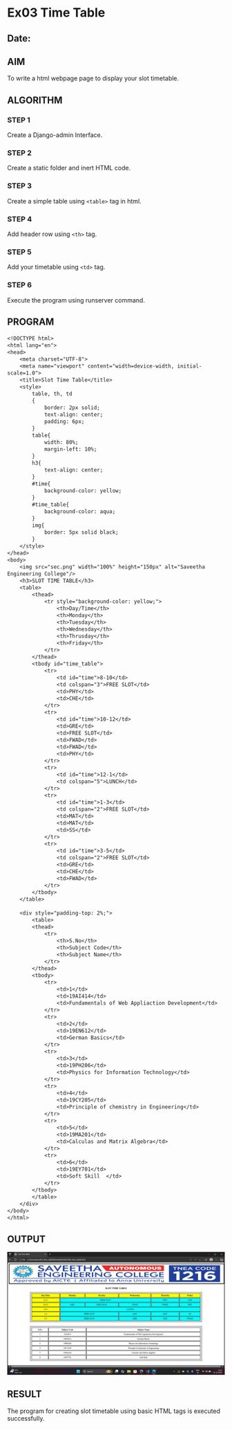 # Ex03 Time Table
## Date:

## AIM
To write a html webpage page to display your slot timetable.

## ALGORITHM
### STEP 1
Create a Django-admin Interface.

### STEP 2
Create a static folder and inert HTML code.

### STEP 3
Create a simple table using ```<table>``` tag in html.

### STEP 4
Add header row using ```<th>``` tag.

### STEP 5
Add your timetable using ```<td>``` tag.

### STEP 6
Execute the program using runserver command.

## PROGRAM
```
<!DOCTYPE html>
<html lang="en">
<head>
    <meta charset="UTF-8">
    <meta name="viewport" content="width=device-width, initial-scale=1.0">
    <title>Slot Time Table</title>
    <style>
        table, th, td
        {
            border: 2px solid;
            text-align: center;
            padding: 6px;
        }
        table{
            width: 80%;
            margin-left: 10%;
        }
        h3{
            text-align: center;
        }
        #time{
            background-color: yellow;
        }
        #time_table{
            background-color: aqua;
        }
        img{
            border: 5px solid black;
        }
    </style>
</head>
<body>
    <img src="sec.png" width="100%" height="150px" alt="Saveetha Engineering College"/>
    <h3>SLOT TIME TABLE</h3>
    <table>
        <thead>
            <tr style="background-color: yellow;">
                <th>Day/Time</th>
                <th>Monday</th>
                <th>Tuesday</th>
                <th>Wednesday</th>
                <th>Thrusday</th>
                <th>Friday</th>
            </tr>
        </thead>
        <tbody id="time_table">
            <tr>
                <td id="time">8-10</td>
                <td colspan="3">FREE SLOT</td>
                <td>PHY</td>
                <td>CHE</td>
            </tr>
            <tr>
                <td id="time">10-12</td>
                <td>GRE</td>
                <td>FREE SLOT</td>
                <td>FWAD</td>
                <td>FWAD</td>
                <td>PHY</td>
            </tr>
            <tr>
                <td id="time">12-1</td>
                <td colspan="5">LUNCH</td>
            </tr>
            <tr>
                <td id="time">1-3</td>
                <td colspan="2">FREE SLOT</td>
                <td>MAT</td>
                <td>MAT</td>
                <td>SS</td>
            </tr>
            <tr>
                <td id="time">3-5</td>
                <td colspan="2">FREE SLOT</td>
                <td>GRE</td>
                <td>CHE</td>
                <td>FWAD</td>
            </tr>
        </tbody>
    </table>

    <div style="padding-top: 2%;">
        <table>
        <thead>
            <tr>
                <th>S.No</th>
                <th>Subject Code</th>
                <th>Subject Name</th>
            </tr>
        </thead>
        <tbody>
            <tr>
                <td>1</td>
                <td>19AI414</td>
                <td>Fundamentals of Web Appliaction Development</td>
            </tr>
            <tr>
                <td>2</td>
                <td>19EN612</td>
                <td>German Basics</td>
            </tr>
            <tr>
                <td>3</td>
                <td>19PH206</td>
                <td>Physics for Information Technology</td>
            </tr>
            <tr>
                <td>4</td>
                <td>19CY205</td>
                <td>Principle of chemistry in Engineering</td>
            </tr>
            <tr>
                <td>5</td>
                <td>19MA201</td>
                <td>Calculas and Matrix Algebra</td>
            </tr>
            <tr>
                <td>6</td>
                <td>19EY701</td>
                <td>Soft Skill  </td>
            </tr>
        </tbody>
        </table>
    </div>
</body>
</html>
```

## OUTPUT
![alt text](<Screenshot 2025-10-15 121223.png>)

## RESULT
The program for creating slot timetable using basic HTML tags is executed successfully.
